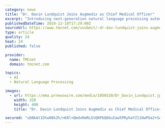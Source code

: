 ```yaml
---
category: news
title: "Dr. Davin Lundquist Joins Augmedix as Chief Medical Officer"
excerpt: "Introducing next-generation natural language processing automation modules into the Augmedix workflow Advancing Augmedix's real-time support systems to prompt doctors to close care gaps and tend to other critical quality initiatives Dr. Lundquist will also be supporting the company's commercial efforts as it expands its footprint among major US ..."
publishedDateTime: 2019-12-18T17:29:00Z
sourceUrl: https://www.tmcnet.com/usubmit/-dr-dav-lundquist-joins-augmedix-as-chief-medical-/2019/12/18/9072018.htm
type: article
quality: 24
heat: 24
published: false

provider:
  name: TMCnet
  domain: tmcnet.com

topics:
  - AI
  - Natural Language Processing

images:
  - url: https://mma.prnewswire.com/media/1056520/Dr_Davin_Lundquist.jpg
    width: 320
    height: 400
    title: "Dr. Davin Lundquist Joins Augmedix as Chief Medical Officer"

secured: "ubNkAt1Dtw08k2h/nK8l+QmdxRmRLGtQKPbQ6buIaw5PRyhaYZ11OwPUa2+SAsuRnO2S0WQmM013PI9uSSL4mjVLUdo0We1PtD1QZpP5ig/l7gHfF6R/Or9L95a91YqXzwmGR85Lgl43ef/6SO8gDzYh9wCSPN+Ep1gvRmtof1FVteEKac18ucarGjRHhqNLTr+ugFEqZ287lO5+KSgkyD8DGH1fNMM2ECXjXIc0QiG+4OAzoC8dIKIox5GDdrSFI2N3uuj1H8tAb8W3ns4FQQ==;JsevmDuNvQktYjvBfVbyrw=="
---
```


